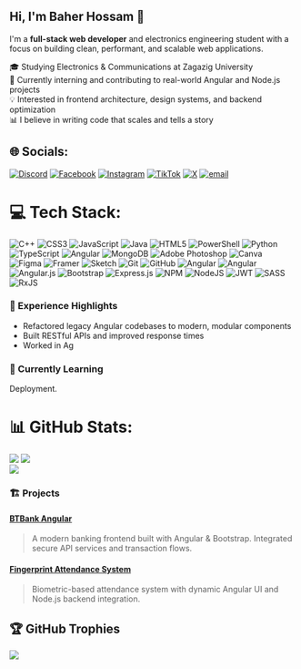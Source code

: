 ## Hi, I'm Baher Hossam 👋

I'm a **full-stack web developer** and electronics engineering student with a focus on building clean, performant, and scalable web applications.

🎓 Studying Electronics & Communications at Zagazig University<br>🚀 Currently interning and contributing to real-world Angular and Node.js projects<br>💡 Interested in frontend architecture, design systems, and backend optimization<br>📊 I believe in writing code that scales and tells a story


## 🌐 Socials:
[![Discord](https://img.shields.io/badge/Discord-%237289DA.svg?logo=discord&logoColor=white)](https://discord.gg/baher1088) [![Facebook](https://img.shields.io/badge/Facebook-%231877F2.svg?logo=Facebook&logoColor=white)](https://facebook.com/baherhossam1088) [![Instagram](https://img.shields.io/badge/Instagram-%23E4405F.svg?logo=Instagram&logoColor=white)](https://instagram.com/baher_hossam/) [![TikTok](https://img.shields.io/badge/TikTok-%23000000.svg?logo=TikTok&logoColor=white)](https://tiktok.com/@baherhossam) [![X](https://img.shields.io/badge/X-black.svg?logo=X&logoColor=white)](https://x.com/baherhossam_) [![email](https://img.shields.io/badge/Email-D14836?logo=gmail&logoColor=white)](mailto:baher1088@gmail.com) 

# 💻 Tech Stack:
![C++](https://img.shields.io/badge/c++-%2300599C.svg?style=for-the-badge&logo=c%2B%2B&logoColor=white) ![CSS3](https://img.shields.io/badge/css3-%231572B6.svg?style=for-the-badge&logo=css3&logoColor=white) ![JavaScript](https://img.shields.io/badge/javascript-%23323330.svg?style=for-the-badge&logo=javascript&logoColor=%23F7DF1E) ![Java](https://img.shields.io/badge/java-%23ED8B00.svg?style=for-the-badge&logo=openjdk&logoColor=white) ![HTML5](https://img.shields.io/badge/html5-%23E34F26.svg?style=for-the-badge&logo=html5&logoColor=white) ![PowerShell](https://img.shields.io/badge/PowerShell-%235391FE.svg?style=for-the-badge&logo=powershell&logoColor=white) ![Python](https://img.shields.io/badge/python-3670A0?style=for-the-badge&logo=python&logoColor=ffdd54) ![TypeScript](https://img.shields.io/badge/typescript-%23007ACC.svg?style=for-the-badge&logo=typescript&logoColor=white) ![Angular](https://img.shields.io/badge/angular-%23DD0031.svg?style=for-the-badge&logo=angular&logoColor=white) ![MongoDB](https://img.shields.io/badge/MongoDB-%234ea94b.svg?style=for-the-badge&logo=mongodb&logoColor=white) ![Adobe Photoshop](https://img.shields.io/badge/adobe%20photoshop-%2331A8FF.svg?style=for-the-badge&logo=adobe%20photoshop&logoColor=white) ![Canva](https://img.shields.io/badge/Canva-%2300C4CC.svg?style=for-the-badge&logo=Canva&logoColor=white) ![Figma](https://img.shields.io/badge/figma-%23F24E1E.svg?style=for-the-badge&logo=figma&logoColor=white) ![Framer](https://img.shields.io/badge/Framer-black?style=for-the-badge&logo=framer&logoColor=blue) ![Sketch](https://img.shields.io/badge/Sketch-FFB387?style=for-the-badge&logo=sketch&logoColor=black) ![Git](https://img.shields.io/badge/git-%23F05033.svg?style=for-the-badge&logo=git&logoColor=white) ![GitHub](https://img.shields.io/badge/github-%23121011.svg?style=for-the-badge&logo=github&logoColor=white) ![Angular](https://img.shields.io/badge/angular-%23DD0031.svg?style=for-the-badge&logo=angular&logoColor=white) ![Angular](https://img.shields.io/badge/angular-%23DD0031.svg?style=for-the-badge&logo=angular&logoColor=white) ![Angular.js](https://img.shields.io/badge/angular.js-%23E23237.svg?style=for-the-badge&logo=angularjs&logoColor=white) ![Bootstrap](https://img.shields.io/badge/bootstrap-%238511FA.svg?style=for-the-badge&logo=bootstrap&logoColor=white) ![Express.js](https://img.shields.io/badge/express.js-%23404d59.svg?style=for-the-badge&logo=express&logoColor=%2361DAFB) ![NPM](https://img.shields.io/badge/NPM-%23CB3837.svg?style=for-the-badge&logo=npm&logoColor=white) ![NodeJS](https://img.shields.io/badge/node.js-6DA55F?style=for-the-badge&logo=node.js&logoColor=white) ![JWT](https://img.shields.io/badge/JWT-black?style=for-the-badge&logo=JSON%20web%20tokens) ![SASS](https://img.shields.io/badge/SASS-hotpink.svg?style=for-the-badge&logo=SASS&logoColor=white) ![RxJS](https://img.shields.io/badge/rxjs-%23B7178C.svg?style=for-the-badge&logo=reactivex&logoColor=white)


### 💼 Experience Highlights
- Refactored legacy Angular codebases to modern, modular components
- Built RESTful APIs and improved response times
- Worked in Ag

### 📅 Currently Learning
Deployment.

# 📊 GitHub Stats:
![](https://github-readme-stats.vercel.app/api?username=baher1088&theme=github_dark&hide_border=true&include_all_commits=false&count_private=true)
![](https://github-readme-stats.vercel.app/api/top-langs/?username=baher1088&theme=github_dark&hide_border=true&include_all_commits=false&count_private=true&layout=compact)<br/>
![](https://nirzak-streak-stats.vercel.app/?user=baher1088&theme=github_dark&hide_border=true)


### 🏗️ Projects

#### [BTBank Angular](https://github.com/SecureBANK2025/securebank)
> A modern banking frontend built with Angular & Bootstrap. Integrated secure API services and transaction flows.

#### [Fingerprint Attendance System](https://github.com/BAHER1088/Fingerprint-Attendance-System)
> Biometric-based attendance system with dynamic Angular UI and Node.js backend integration.


## 🏆 GitHub Trophies
![](https://github-profile-trophy.vercel.app/?username=baher1088&theme=radical&no-frame=true&no-bg=true&margin-w=4)

